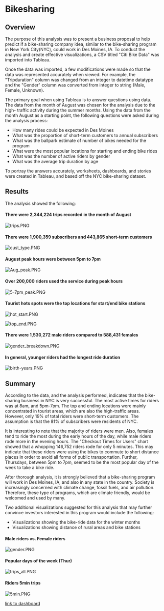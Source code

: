 # Bikesharing


## Overview

The purpose of this analysis was to present a business proposal to help predict if a bike-sharing company idea, similar to the bike-sharing program in New York City(NYC), could work in Des Moines, IA. To conduct the analysis and create effective visualizations, a CSV titled "Citi Bike Data" was imported into Tableau. 

Once the data was imported, a few modifications were made so that the data was represented accurately when viewed. For example, the "Tripduration" column was changed from an integer to datetime datatype and the "Gender" column was converted from integer to string (Male, Female, Unknown).

The primary goal when using Tableau is to answer questions using data. The data from the month of August was chosen for the analysis due to the high- traffic activity during the summer months. Using the data from the month August as a starting point, the following questions were asked during the analysis process:

- How many rides could be expected in Des Moines
- What was the proportion of short-term customers to annual subscribers
- What was the ballpark estimate of number of bikes needed for the program
- What were the most popular locations for starting and ending bike rides 
- What was the number of active riders by gender
- What was the average trip duration by age

To portray the answers accurately,  worksheets, dashboards, and stories were created in Tableau, and based off the NYC bike-sharing dataset. 


## Results

The analysis showed the following:

#### There were 2,344,224 trips recorded in the month of August 
![trips.PNG](PNGs/trips.png)

#### There were 1,900,359 subscribers and 443,865 short-term customers
![cust_type.PNG](PNGs/cust_type.png)

#### August peak hours were between 5pm to 7pm
![Aug_peak.PNG](PNGs/Aug_peak.png)

#### Over 200,000 riders used the service during peak hours
![5-7pm_peak.PNG](PNGs/5-7pm_peak.png)

#### Tourist hots spots were the top locations for start/end bike stations
![hot_start.PNG](PNGs/hot_start.png)

![top_end.PNG](PNGs/top_end.png)

#### There were 1,530,272 male riders compared to 588,431 females
![gender_breakdown.PNG](PNGs/gender_breakdown.png)

#### In general, younger riders had the longest ride duration
![birth-years.PNG](PNGs/birth_years.png)


## Summary

According to the data, and the analysis performed, indicates that the bike-sharing business in NYC is very successful. The most active times for riders was at 8am, and 5pm-7pm. The top and ending locations were mainly concentrated in tourist areas, which are also the high-traffic areas. However, only 19% of total riders were short-term customers. The assumption is that the 81% of subscribers were residents of NYC. 

It is interesting to note that the majority of riders were men. Also, females tend to ride the most during the early hours of the day, while male riders rode more in the evening hours. The "Checkout Times for Users" chart showed that a whopping 146,752 riders rode for only 5 minutes. This may indicate that these riders were using the bikes to commute to short distance places in order to avoid all forms of public transportation. Further, Thursdays, between 5pm to 7pm, seemed to be the most popular day of the week to take a bike ride. 

After thorough analysis, it is strongly believed that a bike-sharing program will work in Des Moines, IA, and also in any state in the country. Society is increasingly concerned with climate change, fossil fuels, and air pollution. Therefore, these type of programs, which are climate friendly, would be welcomed and used by many. 

Two additional visualizations suggested for this analysis that may further convince investors interested in this program would include the following:

- Visualizations showing the bike-ride data for the winter months
- Visualizations showing distance of rural areas and bike stations

#### Male riders vs. Female riders
![gender.PNG](PNGs/gender.png)

#### Popular days of the week (Thur)
![trips_all.PNG](PNGs/trips_all.png)

#### Riders 5min trips
![5min.PNG](PNGs/5min.png)


[link to dashboard](https://public.tableau.com/profile/jacqueline.esbri#!/vizhome/Book2_16215297860780/NYCStory?publish=yes "link to dashboard")
